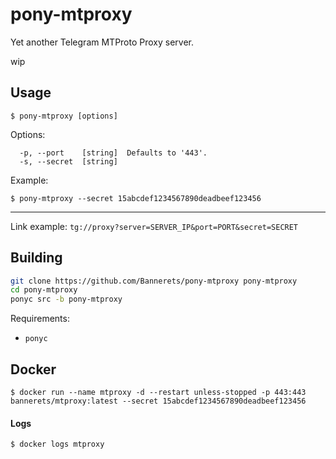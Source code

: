 # pony-mtproxy

Yet another Telegram MTProto Proxy server.

wip

## Usage

```console
$ pony-mtproxy [options]
```

Options:

```
  -p, --port    [string]  Defaults to '443'.
  -s, --secret  [string]
```

Example:

```console
$ pony-mtproxy --secret 15abcdef1234567890deadbeef123456
```

---

Link example: `tg://proxy?server=SERVER_IP&port=PORT&secret=SECRET`

## Building

```sh
git clone https://github.com/Bannerets/pony-mtproxy pony-mtproxy
cd pony-mtproxy
ponyc src -b pony-mtproxy
```

Requirements:

- `ponyc`

## Docker

```console
$ docker run --name mtproxy -d --restart unless-stopped -p 443:443 bannerets/mtproxy:latest --secret 15abcdef1234567890deadbeef123456
```

#### Logs

```console
$ docker logs mtproxy
```
